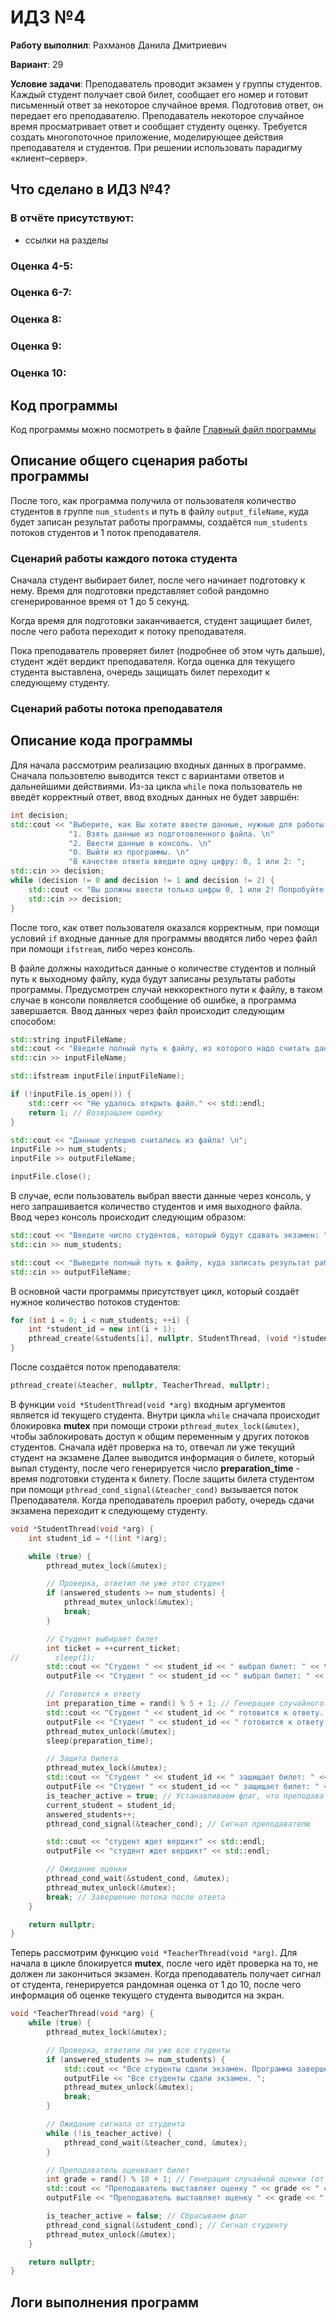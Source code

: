 # ИДЗ №4

__Работу выполнил__: Рахманов Данила Дмитриевич

__Вариант__: 29

__Условие задачи__: Преподаватель проводит экзамен у группы студентов. Каждый студент получает свой билет, сообщает его номер и готовит письменный ответ за некоторое случайное время. Подготовив ответ, он передает его преподавателю. Преподаватель некоторое случайное время просматривает ответ и сообщает студенту оценку. Требуется создать многопоточное приложение, моделирующее действия преподавателя и студентов. При решении использовать парадигму «клиент–сервер».

## Что сделано в ИДЗ №4?

### В отчёте присутствуют:
- ссылки на разделы
  
### Оценка 4-5:

### Оценка 6-7:

### Оценка 8:

### Оценка 9:

### Оценка 10:

## Код программы
Код программы можно посмотреть в файле [Главный файл программы](main.cpp)

## Описание общего сценария работы программы
После того, как программа получила от пользователя количество студентов в группе `num_students` и путь в файлу `output_fileName`, куда будет записан результат работы программы, создаётся `num_students` потоков студентов и 1 поток преподавателя. 

### Сценарий работы каждого потока студента
Сначала студент выбирает билет, после чего начинает подготовку к нему. Время для подготовки представляет собой рандомно сгенерированное время от 1 до 5 секунд. 

Когда время для подготовки заканчивается, студент защищает билет, после чего работа переходит к потоку преподавателя.

Пока преподаватель проверяет билет (подробнее об этом чуть дальше), студент ждёт вердикт преподавателя. Когда оценка для текущего студента выставлена, очередь защищать билет переходит к следующему студенту.

### Сценарий работы потока преподавателя


## Описание кода программы
Для начала рассмотрим реализацию входных данных в программе. Сначала пользовтелю выводится текст с вариантами ответов и дальнейшими действиями. Из-за цикла `while` пока пользователь не введёт корректный ответ, ввод входных данных не будет завршён:
```cpp
int decision;
std::cout << "Выберите, как Вы хотите ввести данные, нужные для работы программы: \n"
             "1. Взять данные из подготовленного файла. \n"
             "2. Ввести данные в консоль. \n"
             "0. Выйти из программы. \n"
             "В качестве ответа введите одну цифру: 0, 1 или 2: ";
std::cin >> decision;
while (decision != 0 and decision != 1 and decision != 2) {
    std::cout << "Вы должны ввести только цифры 0, 1 или 2! Попробуйте ещё раз: ";
    std::cin >> decision;
}
```

После того, как ответ пользователя оказался корректным, при помощи условий `if` входные данные для программы вводятся либо через файл при помощи `ifstream`, либо через консоль. 

В файле должны находиться данные о количестве студентов и полный путь к выходному файлу, куда будут записаны результаты работы программы. Предусмотрен случай неккоректного пути к файлу, в таком случае в консоли появляется сообщение об ошибке, а программа завершается. Ввод данных через файл происходит следующим способом:
```cpp
std::string inputFileName;
std::cout << "Введите полный путь к файлу, из которого надо считать данные: ";
std::cin >> inputFileName;

std::ifstream inputFile(inputFileName);

if (!inputFile.is_open()) {
    std::cerr << "Не удалось открыть файл." << std::endl;
    return 1; // Возвращаем ошибку
}

std::cout << "Данные успешно считались из файла! \n";
inputFile >> num_students;
inputFile >> outputFileName;

inputFile.close();
```

В случае, если пользователь выбрал ввести данные через консоль, у него запрашивается количество студентов и имя выходного файла. Ввод через консоль происходит следующим образом:
```cpp
std::cout << "Введите число студентов, который будут сдавать экзамен: ";
std::cin >> num_students;

std::cout << "Выведите полный путь к файлу, куда записать результат работы программы: ";
std::cin >> outputFileName;
```

В основной части программы присутствует цикл, который создаёт нужное количество потоков студентов:
```cpp
for (int i = 0; i < num_students; ++i) {
    int *student_id = new int(i + 1);
    pthread_create(&students[i], nullptr, StudentThread, (void *)student_id);
}
```

После создаётся поток преподавателя:
```cpp
pthread_create(&teacher, nullptr, TeacherThread, nullptr);
```

В функции `void *StudentThread(void *arg)` входным аргументов является id текущего студента. Внутри цикла `while` сначала происходит блокировка **mutex** при помощи строки `pthread_mutex_lock(&mutex)`, чтобы заблокировать доступ к общим переменным у других потоков студентов. Сначала идёт проверка на то, отвечал ли уже текущий студент на экзамене Далее выводится информация о билете, который выпал студенту, после чего генерируется число **preparation_time** - время подготовки студента к билету. После защиты билета студентом при помощи `pthread_cond_signal(&teacher_cond)` вызывается поток Преподавателя. Когда преподаватель проерил работу, очередь сдачи экзамена переходит к следующему студенту. 
```cpp
void *StudentThread(void *arg) {
    int student_id = *((int *)arg);

    while (true) {
        pthread_mutex_lock(&mutex);

        // Проверка, ответил ли уже этот студент
        if (answered_students >= num_students) {
            pthread_mutex_unlock(&mutex);
            break;
        }

        // Студент выбирает билет
        int ticket = ++current_ticket;
//        sleep(1);
        std::cout << "Студент " << student_id << " выбрал билет: " << ticket << std::endl;
        outputFile << "Студент " << student_id << " выбрал билет: " << ticket << std::endl;

        // Готовится к ответу
        int preparation_time = rand() % 5 + 1; // Генерация случайного времени подготовки (от 1 до 5 секунд)
        std::cout << "Студент " << student_id << " готовится к ответу..." << std::endl;
        outputFile << "Студент " << student_id << " готовится к ответу..." << std::endl;
        pthread_mutex_unlock(&mutex);
        sleep(preparation_time);

        // Защита билета
        pthread_mutex_lock(&mutex);
        std::cout << "Студент " << student_id << " защищает билет: " << ticket << std::endl;
        outputFile << "Студент " << student_id << " защищает билет: " << ticket << std::endl;
        is_teacher_active = true; // Устанавливаем флаг, что преподаватель может действовать
        current_student = student_id;
        answered_students++;
        pthread_cond_signal(&teacher_cond); // Сигнал преподавателю

        std::cout << "студент ждет вердикт" << std::endl;
        outputFile << "студент ждет вердикт" << std::endl;

        // Ожидание оценки
        pthread_cond_wait(&student_cond, &mutex);
        pthread_mutex_unlock(&mutex);
        break; // Завершение потока после ответа
    }

    return nullptr;
}
```

Теперь рассмотрим функцию `void *TeacherThread(void *arg)`. Для начала в цикле блокируется **mutex**, после чего идёт проверка на то, не должен ли закончиться экзамен. Когда преподаватель получает сигнал от студента, генерируется рандомная оценка от 1 до 10, после чего информация об оценке текущего студента выводится на экран. 
```cpp
void *TeacherThread(void *arg) {
    while (true) {
        pthread_mutex_lock(&mutex);

        // Проверка, ответили ли уже все студенты
        if (answered_students >= num_students) {
            std::cout << "Все студенты сдали экзамен. Программа завершена. Результат записан в выходной файл.";
            outputFile << "Все студенты сдали экзамен. ";
            pthread_mutex_unlock(&mutex);
            break;
        }

        // Ожидание сигнала от студента
        while (!is_teacher_active) {
            pthread_cond_wait(&teacher_cond, &mutex);
        }

        // Преподаватель оценивает билет
        int grade = rand() % 10 + 1; // Генерация случайной оценки (от 1 до 10)
        std::cout << "Преподаватель выставляет оценку " << grade << " студенту " << current_student << std::endl;
        outputFile << "Преподаватель выставляет оценку " << grade << " студенту " << current_student << std::endl;

        is_teacher_active = false; // Сбрасываем флаг
        pthread_cond_signal(&student_cond); // Сигнал студенту
        pthread_mutex_unlock(&mutex);
    }

    return nullptr;
}
```

## Логи выполнения программ

